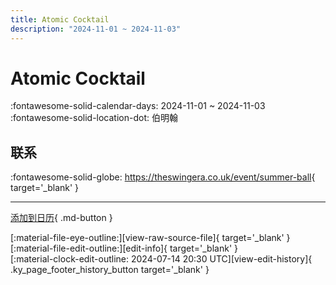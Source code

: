 ```yaml
---
title: Atomic Cocktail
description: "2024-11-01 ~ 2024-11-03"
---
```


# Atomic Cocktail 

:fontawesome-solid-calendar-days: 2024-11-01 ~ 2024-11-03  
:fontawesome-solid-location-dot: 伯明翰  

## 联系

:fontawesome-solid-globe: <https://theswingera.co.uk/event/summer-ball>{ target='_blank' }  

---

[添加到日历](https://swing.news/ics/zh-Hans/2024/uk/atomic-cocktail-2024.ics){ .md-button }

<div class="ky_page_footer" markdown>
<div class="ky_page_footer_trailing" markdown="span">
[:material-file-eye-outline:][view-raw-source-file]{ target='_blank' }
[:material-file-edit-outline:][edit-info]{ target='_blank' }
</div>
<div class="ky_page_footer_leading" markdown="span">
[:material-clock-edit-outline: 2024-07-14 20:30 UTC][view-edit-history]{ .ky_page_footer_history_button target='_blank' }
</div>
</div>

[view-raw-source-file]: https://github.com/swingdance/events/blob/main/2024/uk/atomic-cocktail-2024.json "查看原始源文件"
[edit-info]: https://github.com/swingdance/events/issues/new?assignees=&labels=update+event&projects=&template=03-update_entity.yml&title=%5B2024%2Fuk%5D%20Atomic%20Cocktail&region=uk&year=2024&id=atomic-cocktail-2024&name=Atomic%20Cocktail&org_id= "编辑信息"

[view-edit-history]: https://github.com/swingdance/events/commits/main/2024/uk/atomic-cocktail-2024.json "查看编辑历史"
